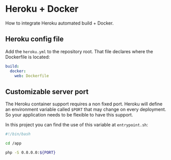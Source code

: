 # Heroku + Docker

How to integrate Heroku automated build + Docker.

## Heroku config file

Add the `heroku.yml` to the repository root. That file declares where the Dockerfile is located:

```yaml
build:
  docker:
    web: Dockerfile
```

## Customizable server port

The Heroku container support requires a non fixed port. Heroku will define an environment variable called `$PORT` that may change on every deployment. So your application needs to be flexible to have this support.

In this project you can find the use of this variable at `entrypoint.sh`:

```bash
#!/bin/bash

cd /app

php -S 0.0.0.0:${PORT}
```
